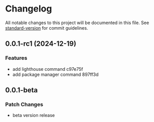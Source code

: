# Changelog

All notable changes to this project will be documented in this file. See [standard-version](https://github.com/conventional-changelog/standard-version) for commit guidelines.

## 0.0.1-rc1 (2024-12-19)

### Features

- add lighthouse command c97e75f
- add package manager command 897ff3d

## 0.0.1-beta

### Patch Changes

- beta version release
